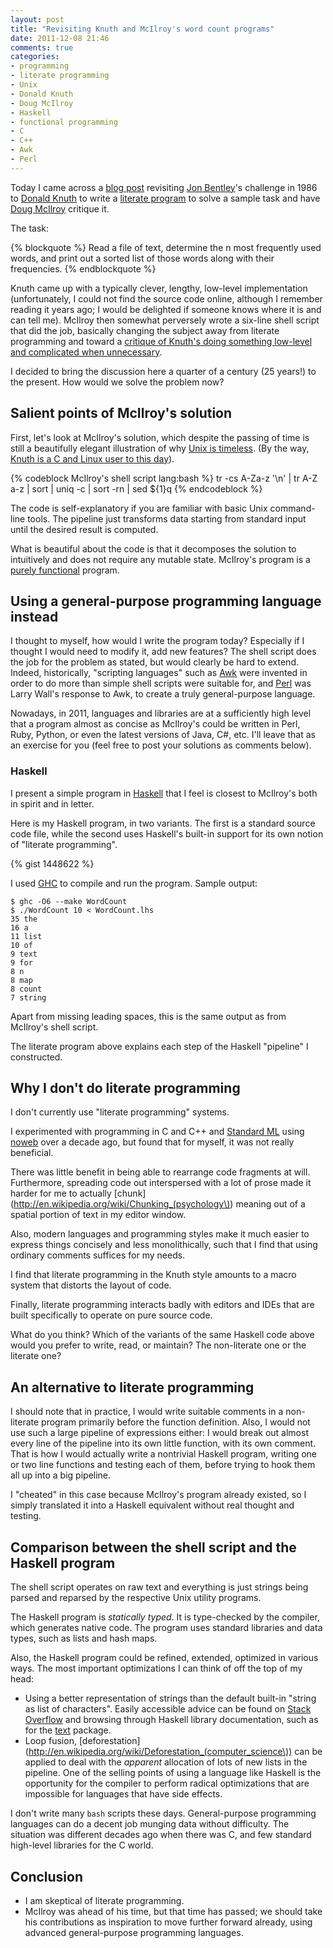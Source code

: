 ```yaml
---
layout: post
title: "Revisiting Knuth and McIlroy's word count programs"
date: 2011-12-08 21:46
comments: true
categories:
- programming
- literate programming
- Unix
- Donald Knuth
- Doug McIlroy
- Haskell
- functional programming
- C
- C++
- Awk
- Perl
---
```

Today I came across a [blog post](http://www.leancrew.com/all-this/2011/12/more-shell-less-egg/) revisiting [Jon Bentley](http://en.wikipedia.org/wiki/Jon_Bentley)'s challenge in 1986 to [Donald Knuth](http://www-cs-staff.stanford.edu/~uno/) to write a [literate program](http://en.wikipedia.org/wiki/Literate_programming) to solve a sample task and have [Doug McIlroy](http://www.cs.dartmouth.edu/~doug/) critique it.

The task:

{% blockquote %}
Read a file of text, determine the n most frequently used words, and print out a sorted list of those words along with their frequencies.
{% endblockquote %}

Knuth came up with a typically clever, lengthy, low-level implementation (unfortunately, I could not find the source code online, although I remember reading it years ago; I would be delighted if someone knows where it is and can tell me). McIlroy then somewhat perversely wrote a six-line shell script that did the job, basically changing the subject away from literate programming and toward a [critique of Knuth's doing something low-level and complicated when unnecessary](http://www.princeton.edu/~hos/mike/transcripts/mcilroy.htm).

I decided to bring the discussion here a quarter of a century (25 years!) to the present. How would we solve the problem now?

<!--more-->

## Salient points of McIlroy's solution

First, let's look at McIlroy's solution, which despite the passing of time is still a beautifully elegant illustration of why [Unix is timeless](/blog/2011/10/13/why-dennis-ritchie-is-important.markdown). (By the way, [Knuth is a C and Linux user to this day](http://www.informit.com/articles/article.aspx?p=1193856)).

{% codeblock McIlroy's shell script lang:bash %}
tr -cs A-Za-z '\n' |
tr A-Z a-z |
sort |
uniq -c |
sort -rn |
sed ${1}q
{% endcodeblock %}

The code is self-explanatory if you are familiar with basic Unix command-line tools. The pipeline just transforms data starting from standard input until the desired result is computed.

What is beautiful about the code is that it decomposes the solution to intuitively and does not require any mutable state. McIlroy's program is a [purely functional](http://en.wikipedia.org/wiki/Purely_functional) program.

## Using a general-purpose programming language instead

I thought to myself, how would I write the program today? Especially if I thought I would need to modify it, add new features? The shell script does the job for the problem as stated, but would clearly be hard to extend. Indeed, historically, "scripting languages" such as [Awk](http://en.wikipedia.org/wiki/AWK) were invented in order to do more than simple shell scripts were suitable for, and [Perl](http://www.perl.org/) was Larry Wall's response to Awk, to create a truly general-purpose language.

Nowadays, in 2011, languages and libraries are at a sufficiently high level that a program almost as concise as McIlroy's could be written in Perl, Ruby, Python, or even the latest versions of Java, C#, etc. I'll leave that as an exercise for you (feel free to post your solutions as comments below).

### Haskell

I present a simple program in [Haskell](http://www.haskell.org/) that I feel is closest to McIlroy's both in spirit and in letter.

Here is my Haskell program, in two variants. The first is a standard source code file, while the second uses Haskell's built-in support for its own notion of "literate programming".

{% gist 1448622 %}

I used [GHC](http://www.haskell.org/ghc/) to compile and run the program.  Sample output:

```
$ ghc -O6 --make WordCount
$ ./WordCount 10 < WordCount.lhs 
35 the
16 a
11 list
10 of
9 text
9 for
8 n
8 map
8 count
7 string
```

Apart from missing leading spaces, this is the same output as from McIlroy's shell script.

The literate program above explains each step of the Haskell "pipeline" I constructed.

## Why I don't do literate programming

I don't currently use "literate programming" systems.

I experimented with programming in C and C++ and [Standard ML](http://en.wikipedia.org/wiki/Standard_ML) using [noweb](http://www.cs.tufts.edu/~nr/noweb/) over a decade ago, but found that for myself, it was not really beneficial.

There was little benefit in being able to rearrange code fragments at will. Furthermore, spreading code out interspersed with a lot of prose made it harder for me to actually [chunk](http://en.wikipedia.org/wiki/Chunking_(psychology\)) meaning out of a spatial portion of text in my editor window.

Also, modern languages and programming styles make it much easier to express things concisely and less monolithically, such that I find that using ordinary comments suffices for my needs.

I find that literate programming in the Knuth style amounts to a macro system that distorts the layout of code.

Finally, literate programming interacts badly with editors and IDEs that are built specifically to operate on pure source code.

What do you think? Which of the variants of the same Haskell code above would you prefer to write, read, or maintain? The non-literate one or the literate one? 

## An alternative to literate programming

I should note that in practice, I would write suitable comments in a non-literate program primarily before the function definition. Also, I would not use such a large pipeline of expressions either: I would break out almost every line of the pipeline into its own little function, with its own comment. That is how I would actually write a nontrivial Haskell program, writing one or two line functions and testing each of them, before trying to hook them all up into a big pipeline.

I "cheated" in this case because McIlroy's program already existed, so I simply translated it into a Haskell equivalent without real thought and testing.

## Comparison between the shell script and the Haskell program

The shell script operates on raw text and everything is just strings being parsed and reparsed by the respective Unix utility programs.

The Haskell program is *statically typed*. It is type-checked by the compiler, which generates native code. The program uses standard libraries and data types, such as lists and hash maps.

Also, the Haskell program could be refined, extended, optimized in various ways. The most important optimizations I can think of off the top of my head:

- Using a better representation of strings than the default built-in "string as list of characters". Easily accessible advice can be found on [Stack Overflow](http://stackoverflow.com/questions/576213/efficient-string-implementation-in-haskell) and browsing through Haskell library documentation, such as for the [text](http://hackage.haskell.org/cgi-bin/hackage-scripts/package/text) package.
- Loop fusion, [deforestation](http://en.wikipedia.org/wiki/Deforestation_(computer_science\)) can be applied to deal with the *apparent* allocation of lots of new lists in the pipeline. One of the selling points of using a language like Haskell is the opportunity for the compiler to perform radical optimizations that are impossible for languages that have side effects.

I don't write many `bash` scripts these days. General-purpose programming languages can do a decent job munging data without difficulty. The situation was different decades ago when there was C, and few standard high-level libraries for the C world.

## Conclusion

- I am skeptical of literate programming.
- McIlroy was ahead of his time, but that time has passed; we should take his contributions as inspiration to move further forward already, using advanced general-purpose programming languages.
